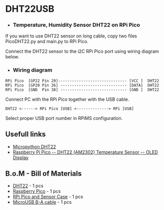 # DHT22USB

- ### Temperature, Humidity Sensor DHT22 on RPi Pico
If you want to use DHT22 sensor on long cable, copy two files PicoDHT22.py and main.py to RPi Pico.

Connect the DHT22 sensor to the i2C RPi Pico port using wiring diagram below.

 - ### Wiring diagram
```
RPi Pico  [GP22 Pin 29]------------------------------ [VCC ]  DHT22
RPi Pico  [GP20 Pin 26] ----------------------------- [DATA]  DHT22
RPi Pico  [GND  Pin 38] ----------------------------- [GND ]  DHT22
```
Connect PC with the RPi Pico together with the USB cable.
```
DHT22 <------> RPi Pico [USB] <--------------> RPi [USB]
```
Select proper USB port number in RPiMS configuration.

## Usefull links

* [Micropython DHT22](https://github.com/danjperron/PicoDHT22/blob/main/DHT22.py)
* [Raspberry Pi Pico -- DHT22 (AM2302) Temperature Sensor -- OLED Display](https://www.instructables.com/Raspberry-Pi-Pico-DHT22-AM2302-Temperature-Sensor-/)

## B.o.M - Bill of Materials

* [DHT22](https://botland.store/multifunctional-sensors/4920-temperature-and-humidity-sensor-dht22-am2302-module-cables-waveshare-11092-5903351242479.html) - 1 pcs
* [Raspberry Pico](https://botland.store/raspberry-pi-pico-modules-and-kits/18767-raspberry-pi-pico-rp2040-arm-cortex-m0-0617588405587.html) - 1 pcs
* [RPi Pico and Sensor Case](https://www.tme.eu/pl/en/details/pp73g/enclosures-for-alarms-and-sensors/supertronic/) - 1 pcs
* [MicroUSB B-A cable](https://botland.store/usb-20-cables/6417-microusb-b-a-cable-in-white-braid-esperanza-eb181w-2m-5901299920107.html) - 1 pcs
